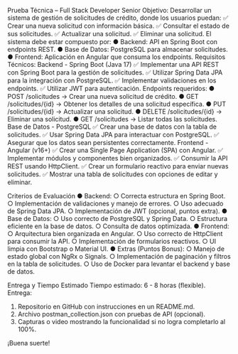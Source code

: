 Prueba Técnica – Full Stack Developer Senior
Objetivo:
Desarrollar un sistema de gestión de solicitudes de crédito, donde los usuarios
puedan:
✅ Crear una nueva solicitud con información básica.
✅ Consultar el estado de sus solicitudes.
✅ Actualizar una solicitud.
✅ Eliminar una solicitud.
El sistema debe estar compuesto por:
● Backend: API en Spring Boot con endpoints REST.
● Base de Datos: PostgreSQL para almacenar solicitudes.
● Frontend: Aplicación en Angular que consuma los endpoints.
Requisitos Técnicos:
Backend - Spring Boot (Java 17)
✅ Implementar una API REST con Spring Boot para la gestión de solicitudes.
✅ Utilizar Spring Data JPA para la integración con PostgreSQL.
✅ Implementar validaciones en los endpoints.
✅ Utilizar JWT para autenticación.
Endpoints requeridos:
● POST /solicitudes → Crear una nueva solicitud de crédito.
● GET /solicitudes/{id} → Obtener los detalles de una solicitud específica.
● PUT /solicitudes/{id} → Actualizar una solicitud.
● DELETE /solicitudes/{id} → Eliminar una solicitud.
● GET /solicitudes → Listar todas las solicitudes.
Base de Datos - PostgreSQL
✅ Crear una base de datos con la tabla de solicitudes.
✅ Usar Spring Data JPA para interactuar con PostgreSQL.
✅ Asegurar que los datos sean persistentes correctamente.
Frontend - Angular (v16+)
✅ Crear una Single Page Application (SPA) con Angular.
✅ Implementar módulos y componentes bien organizados.
✅ Consumir la API REST usando HttpClient.
✅ Crear un formulario reactivo para enviar nuevas solicitudes.
✅ Mostrar una tabla de solicitudes con opciones de editar y eliminar.

Criterios de Evaluación
● Backend:
○ Correcta estructura en Spring Boot.
○ Implementación de validaciones y manejo de errores.
○ Uso adecuado de Spring Data JPA.
○ Implementación de JWT (opcional, puntos extra).
● Base de Datos:
○ Uso correcto de PostgreSQL y Spring Data.
○ Estructura eficiente en la base de datos.
○ Consulta de datos optimizada.
● Frontend:
○ Arquitectura bien organizada en Angular.
○ Uso correcto de HttpClient para consumir la API.
○ Implementación de formularios reactivos.
○ UI limpia con Bootstrap o Material UI.
● Extras (Puntos Bonus):
○ Manejo de estado global con NgRx o Signals.
○ Implementación de paginación y filtros en la tabla de solicitudes.
○ Uso de Docker para levantar el backend y base de datos.

Entrega y Tiempo Estimado
Tiempo estimado: 6 - 8 horas (flexible).
Entrega:

1. Repositorio en GitHub con instrucciones en un README.md.
2. Archivo postman_collection.json con pruebas de API (opcional).
3. Capturas o video mostrando la funcionalidad si no logra completarlo al
   100%.

¡Buena suerte!
